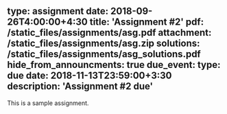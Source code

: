 type: assignment
date: 2018-09-26T4:00:00+4:30
title: 'Assignment #2'
pdf: /static_files/assignments/asg.pdf
attachment: /static_files/assignments/asg.zip
solutions: /static_files/assignments/asg_solutions.pdf
hide_from_announcments: true
due_event: 
    type: due
    date: 2018-11-13T23:59:00+3:30
    description: 'Assignment #2 due'
---
This is a sample assignment.
